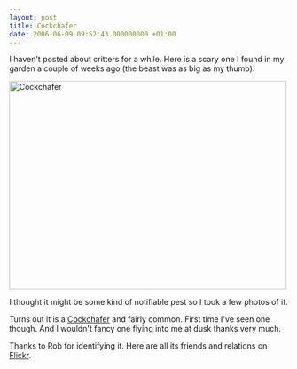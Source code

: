 ```yaml
---
layout: post
title: Cockchafer
date: 2006-06-09 09:52:43.000000000 +01:00
---
```

I haven't posted about critters for a while. Here is a scary one I found in my garden a couple of weeks ago (the beast was as big as my thumb):

<img align="middle" width="500" src="https://static.flickr.com/69/163139041_7675c45b42.jpg" alt="Cockchafer" height="375" />

I thought it might be some kind of notifiable pest so I took a few photos of it.

Turns out it is a <a target="_blank" href="https://www.rspb.org.uk/gardens/guide/atoz/c/cockchafer.asp">Cockchafer</a> and fairly common. First time I've seen one though. And I wouldn't fancy one flying into me at dusk thanks very much.

Thanks to Rob for identifying it. Here are all its friends and relations on <a target="_blank" href="https://www.flickr.com/photos/tags/cockchafer/interesting/">Flickr</a>.
